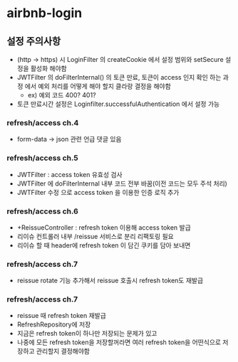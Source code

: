 # airbnb-login

## 설정 주의사항
* (http -> https) 시 LoginFilter 의 createCookie 에서 설정 범위와 setSecure 설정을 활성화 해야함 
* JWTFilter 의 doFilterInternal() 의 토큰 만료, 토큰이 access 인지 확인 하는 과정 에서 예외 처리를 어떻게 해야 할지 클라랑 결정을 해야함
  * ex) 예외 코드 400? 401?
* 토큰 만료시간 설정은 Loginfilter.successfulAuthentication 에서 설정 가능

### refresh/access ch.4
* form-data -> json 관련 언급 댓글 있음

### refresh/access ch.5
* JWTFilter : access token 유효성 검사
* JWTFilter 에 doFilterInternal 내부 코드 전부 바꿈(이전 코드는 모두 주석 처리)
* JWTFilter 수정 으로 access token 을 이용한 인증 로직 추가 

### refresh/access ch.6 
* +ReissueController : refresh token 이용해 access token 발급
* 리이슈 컨트롤러 내부 /reissue 서비스로 분리 리팩토링 필요
* 리이슈 할 때 header에 refresh token 이 담긴 쿠키를 담아 보내면 


### refresh/access ch.7
* reissue rotate 기능 추가해서 reissue 호출시 refresh token도 재발급

### refresh/access ch.7
* reissue 때 refresh token 재발급
* RefreshRepository에 저장
* 지금은 refresh token이 하나만 저장되는 문제가 있고
* 나중에 모든 refresh token을 저장할꺼라면 여러 refresh token을 어떤식으로 저장하고 관리할지 결정해야함